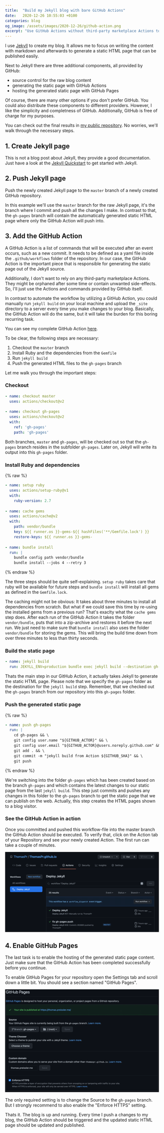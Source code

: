 ```yaml
---
title:  "Build my Jekyll blog with bare GitHub Actions"
date:   2020-12-26 10:55:03 +0100
categories: blog
og_image: /assets/images/2020-12-26/github-action.png
excerpt: "Use GitHub Actions without third-party marketplace Actions to build my Jekyll blog. Publish the generated content on GitHub Pages."
---
```


I use [Jekyll](https://jekyllrb.com/) to create my blog. It allows me to focus on writing the content with markdown and afterwards to generate a static HTML page that can be published easily.

Next to Jekyll there are three additional components, all provided by GitHub:

 - source control for the raw blog content
 - generating the static page with GitHub Actions
 - hosting the generated static page with GitHub Pages

Of course, there are many other options if you don't prefer GitHub. You could also distribute these components to different providers. However, I like the simplicity and completness of GitHub. Additionally, GitHub is free of charge for my purposes.

You can check out the final results in [my public repository](https://github.com/ThomasPr/ThomasPr.github.io). No worries, we'll walk through the necessary steps.


## 1. Create Jekyll page

This is not a blog post about Jekyll, they provide a good documentation. Just have a look at the [Jekyll Quickstart](https://jekyllrb.com/docs/) to get started with Jekyll.


## 2. Push Jekyll page

Push the newly created Jekyll page to the `master` branch of a newly created GitHub repository.

In this example we'll use the `master` branch for the raw Jekyll page, it's the branch where I commit and push all the changes I make. In contrast to that, the `gh-pages` branch will contain the automatically generated static HTML page where only the GitHub Action will push into.


## 3. Add the GitHub Action

A GitHub Action is a list of commands that will be executed after an event occurs, such as a new commit. It needs to be defined as a yaml file inside the `.github/workflows` folder of the repository. In our case, the GitHub Action is the important piece that is responsible for generating the static page out of the Jekyll source.

Additionally, I don't want to rely on any third-party marketplace Actions. They might be orphaned after some time or contain unwanted side-effects. So, I'll just use the Actions and commands provided by GitHub itself.

In contrast to automate the workflow by utilizing a GitHub Action, you could manually run `jekyll build` on your local machine and upload the `_site` directory to a server every time you make changes to your blog. Basically, the GitHub Action will do the same, but it will take the burden for this boring recurring task.

You can see my complete GitHub Action [here](https://github.com/ThomasPr/ThomasPr.github.io/blob/master/.github/workflows/jekyll.yml).

To be clear, the following steps are necessary:

1. Checkout the `master` branch
2. Install Ruby and the dependencies from the `Gemfile`
3. Run `jekyll build`
4. Push the generated HTML files to the `gh-pages` branch

Let me walk you through the important steps:

### Checkout

```yaml
- name: checkout master
  uses: actions/checkout@v2

- name: checkout gh-pages
  uses: actions/checkout@v2
  with:
    ref: 'gh-pages'
    path: 'gh-pages'
```

Both branches, `master` and `gh-pages`, will be checked out so that the `gh-pages` branch resides in the subfolder `gh-pages`. Later on, Jekyll will write its output into this `gh-pages` folder.


### Install Ruby and dependencies

{% raw %}
```yaml
- name: setup ruby
  uses: actions/setup-ruby@v1
  with:
    ruby-version: 2.7

- name: cache gems
  uses: actions/cache@v2
  with:
    path: vendor/bundle
    key: ${{ runner.os }}-gems-${{ hashFiles('**/Gemfile.lock') }}
    restore-keys: ${{ runner.os }}-gems-

- name: bundle install
  run: |
    bundle config path vendor/bundle
    bundle install --jobs 4 --retry 3
```
{% endraw %}


The three steps should be quite self-explaining. `setup ruby` takes care that ruby will be available for future steps and `bundle install` will install all gems as defined in the `Gemfile.lock`.

The caching might not be obvious: It takes about three minutes to install all dependencies from scratch. But what if we could save this time by re-using the installed gems from a previous run? That's exaclty what the `cache gems` step does. After each run of the GitHub Action it takes the folder `vendor/bundle`, puts that into a zip-archive and restores it before the next run. We just need to make sure that `bundle install` also uses the folder `vendor/bundle` for storing the gems. This will bring the build time down from over three minutes to less than thirty seconds.

### Build the static page

```yaml
- name: jekyll build
  run: JEKYLL_ENV=production bundle exec jekyll build --destination gh-pages
```

Thats the main step in our GitHub Action, it actually takes Jekyll to generate the static HTML page. Please note that we specify the `gh-pages` folder as the destination for the `jekyll build` step. Remember, that we checked out the `gh-pages` branch from our repository into this `gh-pages` folder.


### Push the generated static page

{% raw %}
```yaml
- name: push gh-pages
  run: |
    cd gh-pages && \
    git config user.name "${GITHUB_ACTOR}" && \
    git config user.email "${GITHUB_ACTOR}@users.noreply.github.com" && \
    git add . && \
    git commit -m "jekyll build from Action ${GITHUB_SHA}" && \
    git push
```
{% endraw %}


We're switching into the folder `gh-pages` which has been created based on the branch `gh-pages` and which contains the latest changes to our static page from the last `jekyll build`. This step just commits and pushes any changes in this folder to the `gh-pages` branch to get the static page that we can publish on the web. Actually, this step creates the HTML pages shown to a blog visitor.

### See the GitHub Action in action

Once you committed and pushed this workflow-file into the master branch the GitHub Action should be executed. To verify that, click on the Action tab of your Repository and see your newly created Action. The first run can take a couple of minutes.

![GitHub Action](/assets/images/2020-12-26/github-action.png)


## 4. Enable GitHub Pages

The last task is to enable the hosting of the generated static page content. Just make sure that the GitHub Action has been completed successfully before you continue.

To enable GitHub Pages for your repository open the Settings tab and scroll down a little bit. You should see a section named "GitHub Pages".

![GitHub Pages](/assets/images/2020-12-26/github-pages.png)

The only required setting is to change the Source to the `gh-pages` branch. But I strongly recommend to also enable the "Enforce HTTPS" setting.


Thats it. The blog is up and running. Every time I push a changes to my blog, the GitHub Action should be triggered and the updated static HTML page should be updated and published.
